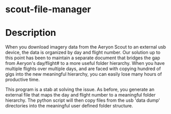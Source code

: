 scout-file-manager
==================

# Description
When you download imagery data from the Aeryon Scout to an external usb device, the data is organized by day and flight number.
Our solution up to this point has been to maintain a separate document that bridges the gap from Aeryon's day/flight# to a more useful folder hierarchy.
When you have multiple flights over multiple days, and are faced with copying hundred of gigs into the new meaningful hierarchy, you can easily lose many hours of productive time.

This program is a stab at solving the issue. As before, you generate an external file that maps the day and flight number to a meaningful folder hierarchy.
The python script will then copy files from the usb 'data dump' directories into the meaningful user defined folder structure.